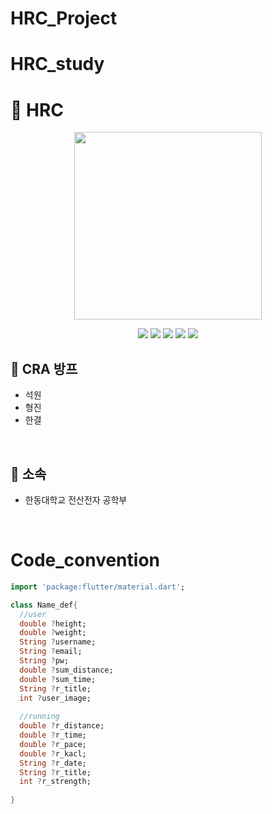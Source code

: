 # HRC_Project

# HRC_study
# 🧊  HRC

<div align="center">
<p align="center"><img src="https://user-images.githubusercontent.com/98035984/168477541-e8376706-6827-4f61-aa55-2b0f2a247ae2.png" height="300px" width="300px"></p>



<img src="https://img.shields.io/badge/Flutter-#02569B?style=for-the-badge&logo=Flutter&logoColor=white">
 <img src="https://img.shields.io/badge/C-00CCFF?style=flat-square&logo=C&logoColor="white"/>
 <img src="https://img.shields.io/badge/VisualStudioCode-0000FF?style=flat-square&logo=VisualStudioCode&logoColor="black"/>
 <img src="https://img.shields.io/badge/KakaoTalk-FFFF00?style=flat-square&logo=KakaoTalk&logoColor="white"/>
 <img src="https://img.shields.io/badge/Markdown-000000?style=flat-square&logo=Markdown&logoColor="white"/>
 
</div>
  
## 🧊 CRA 방프
 - 석원
 - 형진
 - 한결

<br/>

## 🧊 소속
  - 한동대학교 전산전자 공학부

<br/>





# Code_convention
```dart
import 'package:flutter/material.dart';

class Name_def{
  //user
  double ?height;
  double ?weight;
  String ?username;
  String ?email;
  String ?pw;
  double ?sum_distance;
  double ?sum_time;
  String ?r_title;
  int ?user_image;
  
  //running
  double ?r_distance;
  double ?r_time;
  double ?r_pace;
  double ?r_kacl;
  String ?r_date;
  String ?r_title;
  int ?r_strength;
  
}
```
